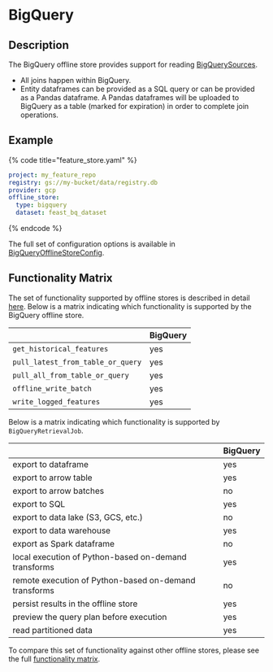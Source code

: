 # BigQuery

## Description

The BigQuery offline store provides support for reading [BigQuerySources](../data-sources/bigquery.md).

* All joins happen within BigQuery. 
* Entity dataframes can be provided as a SQL query or can be provided as a Pandas dataframe. A Pandas dataframes will be uploaded to BigQuery as a table (marked for expiration) in order to complete join operations.

## Example

{% code title="feature_store.yaml" %}
```yaml
project: my_feature_repo
registry: gs://my-bucket/data/registry.db
provider: gcp
offline_store:
  type: bigquery
  dataset: feast_bq_dataset
```
{% endcode %}

The full set of configuration options is available in [BigQueryOfflineStoreConfig](https://rtd.feast.dev/en/latest/index.html#feast.infra.offline_stores.bigquery.BigQueryOfflineStoreConfig).

## Functionality Matrix

The set of functionality supported by offline stores is described in detail [here](README.md#functionality).
Below is a matrix indicating which functionality is supported by the BigQuery offline store.

| | BigQuery |
| :-------------------------------- | :-- |
| `get_historical_features`         | yes |
| `pull_latest_from_table_or_query` | yes |
| `pull_all_from_table_or_query`    | yes |
| `offline_write_batch`             | yes |
| `write_logged_features`           | yes |

Below is a matrix indicating which functionality is supported by `BigQueryRetrievalJob`.

| | BigQuery |
| --------------------------------- | --- |
| export to dataframe                                   | yes |
| export to arrow table                                 | yes |
| export to arrow batches                               | no  |
| export to SQL                                         | yes |
| export to data lake (S3, GCS, etc.)                   | no  |
| export to data warehouse                              | yes |
| export as Spark dataframe                             | no  |
| local execution of Python-based on-demand transforms  | yes |
| remote execution of Python-based on-demand transforms | no  |
| persist results in the offline store                  | yes |
| preview the query plan before execution               | yes |
| read partitioned data                                 | yes |

To compare this set of functionality against other offline stores, please see the full [functionality matrix](README.md#functionality-matrix).
